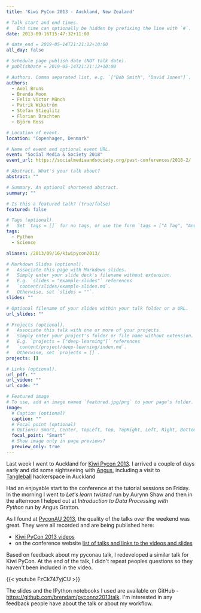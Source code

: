 ```yaml
---
title: 'Kiwi PyCon 2013 - Auckland, New Zealand'

# Talk start and end times.
#   End time can optionally be hidden by prefixing the line with `#`.
date: 2013-09-16T15:47:32+11:00

# date_end = 2019-05-14T21:21:12+10:00
all_day: false

# Schedule page publish date (NOT talk date).
# publishDate = 2019-05-14T21:21:12+10:00

# Authors. Comma separated list, e.g. `["Bob Smith", "David Jones"]`.
authors:
  - Axel Bruns
  - Brenda Moon
  - Felix Victor Münch
  - Patrik Wikström
  - Stefan Stieglitz
  - Florian Brachten
  - Björn Ross

# Location of event.
location: "Copenhagen, Denmark"

# Name of event and optional event URL.
event: "Social Media & Society 2018"
event_url: https://socialmediaandsociety.org/past-conferences/2018-2/

# Abstract. What's your talk about?
abstract: ""

# Summary. An optional shortened abstract.
summary: ""

# Is this a featured talk? (true/false)
featured: false

# Tags (optional).
#   Set `tags = []` for no tags, or use the form `tags = ["A Tag", "Another Tag"]` for one or more tags.
tags:
  - Python
  - Science

aliases: /2013/09/16/kiwipycon2013/

# Markdown Slides (optional).
#   Associate this page with Markdown slides.
#   Simply enter your slide deck's filename without extension.
#   E.g. `slides = "example-slides"` references 
#   `content/slides/example-slides.md`.
#   Otherwise, set `slides = ""`.
slides: ""

# Optional filename of your slides within your talk folder or a URL.
url_slides: ""

# Projects (optional).
#   Associate this talk with one or more of your projects.
#   Simply enter your project's folder or file name without extension.
#   E.g. `projects = ["deep-learning"]` references 
#   `content/project/deep-learning/index.md`.
#   Otherwise, set `projects = []`.
projects: []

# Links (optional).
url_pdf: ""
url_video: ""
url_code: ""

# Featured image
# To use, add an image named `featured.jpg/png` to your page's folder. 
image:
  # Caption (optional)
  caption: ""
  # Focal point (optional)
  # Options: Smart, Center, TopLeft, Top, TopRight, Left, Right, BottomLeft, Bottom, BottomRight
  focal_point: "Smart"
  # Show image only in page previews?
  preview_only: true
---
```





Last week I went to Auckland for [Kiwi Pycon 2013](http://nz.pycon.org/). I arrived a couple of days early and did some sightseeing with [Angus](http://projectgus.com/), including a visit to [Tangleball](http://tumblr.tangleball.org.nz/) hackerspace in Auckland

Had an enjoyable start to the conference at the tutorial sessions on Friday. In the morning I went to _Let's learn twisted_ run by Aurynn Shaw and then in the afternoon I helped out at _Introduction to Data Processing with Python_ run by Angus Gratton.

As I found at [PyconAU 2013](/talk/pyconau-2013-hobart/), the quality of the talks over the weekend was great. They were all recorded and are being published here:

* [Kiwi PyCon 2013 videos](https://pyvideo.org/events/kiwi-pycon-2013.html)
* on the conference website [list of talks and links to the videos and slides](http://nz.pycon.org/events/talks/)

Based on feedback about my pyconau talk, I redeveloped a similar talk for Kiwi PyCon. At the end of the talk, I didn't repeat peoples questions so they haven't been included in the video.

{{< youtube FzCk747yjCU >}}

The slides and the IPython notebooks I used are available on GitHub - https://github.com/brendam/pyconnz2013talk. I'm interested in any feedback people have about the talk or about my workflow.

